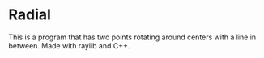# Radial
This is a program that has two points rotating around centers with a line in between. 
Made with raylib and C++.
